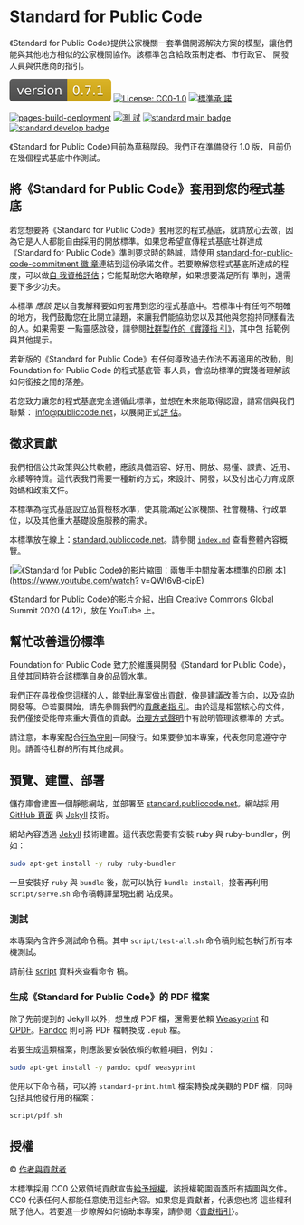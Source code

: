 # Standard for Public Code

<!-- SPDX-License-Identifier: CC0-1.0 -->
<!-- SPDX-FileCopyrightText: 2019-2023 The Foundation for Public Code <info@publiccode.net>, https://standard.publiccode.net/AUTHORS -->

《Standard for Public Code》提供公家機關一套準備開源解決方案的模型，讓他們能與其他地方相似的公家機關協作。該標準包含給政策制定者、市行政官、
開發人員與供應商的指引。

![version 0.7.1](assets/version-badge.svg) [![License:
CC0-1.0](https://img.shields.io/badge/License-CC0_1.0-lightgrey.svg)](http://creativecommons.org/publicdomain/zero/1.0/)
[![標準承
諾](assets/standard-for-public-code-commitment.svg)](#help-improve-this-standard)

[![pages-build-deployment](https://github.com/publiccodenet/standard/actions/workflows/pages/pages-build-deployment/badge.svg)](https://github.com/publiccodenet/standard/actions/workflows/pages/pages-build-deployment)
[![測
試](https://github.com/publiccodenet/standard/actions/workflows/test.yml/badge.svg)](https://github.com/publiccodenet/standard/actions/workflows/test.yml)
[![standard main
badge](https://publiccodenet.github.io/publiccodenet-url-check/badges/standard.publiccode.net.svg)](https://publiccodenet.github.io/publiccodenet-url-check/standard.publiccode.net-url-check-look.json)
[![standard develop
badge](https://publiccodenet.github.io/publiccodenet-url-check/badges/standard.publiccode.net-develop.svg)](https://publiccodenet.github.io/publiccodenet-url-check/standard.publiccode.net-develop-url-check-look.json)

《Standard for Public Code》目前為草稿階段。我們正在準備發行 1.0 版，目前仍在幾個程式基底中作測試。

## 將《Standard for Public Code》套用到您的程式基底

若您想要將《Standard for Public Code》套用您的程式基底，就請放心去做，因為它是人人都能自由採用的開放標準。如果您希望宣傳程式基底社群達成
《Standard for Public Code》準則要求時的熱誠，請使用 [standard-for-public-code-commitment 徽
章](assets/standard-for-public-code-commitment.svg)連結到這份承諾文件。若要瞭解您程式基底所達成的程度，可以做[自
我資格評估](https://publiccodenet.github.io/assessment-eligibility)；它能幫助您大略瞭解，如果想要滿足所有
準則，還需要下多少功夫。

本標準 *應該* 足以自我解釋要如何套用到您的程式基底中。若標準中有任何不明確的地方，我們鼓勵您在此開立議題，來讓我們能協助您以及其他與您抱持同樣看法的人。如果需要
一點靈感啟發，請參閱[社群製作的《實踐指
引》](https://publiccodenet.github.io/community-implementation-guide-standard/)，其中包
括範例與其他提示。

若新版的《Standard for Public Code》有任何導致過去作法不再適用的改動，則 Foundation for Public Code 的程式基底管
事人員，會協助標準的實踐者理解該如何銜接之間的落差。

若您致力讓您的程式基底完全遵循此標準，並想在未來能取得認證，請寫信與我們聯繫：
[info@publiccode.net](mailto:info@publiccode.net)，以展開正式[評
估](https://about.publiccode.net/activities/codebase-stewardship/lifecycle-diagram.html#assessment)。

## 徵求貢獻

我們相信公共政策與公共軟體，應該具備涵容、好用、開放、易懂、課責、近用、永續等特質。這代表我們需要一種新的方式，來設計、開發，以及付出心力育成原始碼和政策文件。

本標準為程式基底設立品質檢核水準，使其能滿足公家機關、社會機構、行政單位，以及其他重大基礎設施服務的需求。

本標準放在線上：[standard.publiccode.net](https://standard.publiccode.net/)。請參閱
[`index.md`](index.md) 查看整體內容概覽。

[![《Standard for Public Code》的影片縮圖：兩隻手中間放著本標準的印刷
本](https://img.youtube.com/vi/QWt6vB-cipE/mqdefault.jpg)](https://www.youtube.com/watch?
v=QWt6vB-cipE)

[《Standard for Public Code》的影片介紹](https://www.youtube.com/watch?v=QWt6vB-cipE)，出自
Creative Commons Global Summit 2020 (4:12)，放在 YouTube 上。

## 幫忙改善這份標準

Foundation for Public Code 致力於維護與開發《Standard for Public Code》，且使其同時符合該標準自身的品質水準。

我們正在尋找像您這樣的人，能對此專案做出[貢獻](CONTRIBUTING.md)，像是建議改善方向，以及協助開發等。😊若要開始，請先參閱我們的[貢獻者指
引](CONTRIBUTING.md)。由於這是相當核心的文件，我們僅接受能帶來重大價值的貢獻。[治理方式聲明](GOVERNANCE.md)中有說明管理該標準的
方式。

請注意，本專案配合[行為守則](CODE_OF_CONDUCT.md)一同發行。如果要參加本專案，代表您同意遵守守則。請善待社群的所有其他成員。

## 預覽、建置、部署

儲存庫會建置一個靜態網站，並部署至 [standard.publiccode.net](https://standard.publiccode.net/)。網站採
用 [GitHub 頁面](https://pages.github.com) 與 [Jekyll](https://jekyllrb.com/) 技術。

網站內容透過 [Jekyll](http://jekyllrb.com/) 技術建置。這代表您需要有安裝 ruby 與 ruby-bundler，例如：

```bash
sudo apt-get install -y ruby ruby-bundler
```

一旦安裝好 `ruby` 與 `bundle` 後，就可以執行 `bundle install`，接著再利用 `script/serve.sh` 命令稿轉譯呈現出網
站成果。

### 測試

本專案內含許多測試命令稿。其中 `script/test-all.sh` 命令稿則統包執行所有本機測試。

請前往 [script](https://github.com/publiccodenet/standard/tree/main/script) 資料夾查看命令
稿。

### 生成《Standard for Public Code》的 PDF 檔案

除了先前提到的 Jekyll 以外，想生成 PDF 檔，還需要依賴 [Weasyprint](https://weasyprint.org/) 和
[QPDF](https://github.com/qpdf/qpdf)。[Pandoc](https://pandoc.org/) 則可將 PDF 檔轉換成
`.epub` 檔。

若要生成這類檔案，則應該要安裝依賴的軟體項目，例如：

```bash
sudo apt-get install -y pandoc qpdf weasyprint
```

使用以下命令稿，可以將 `standard-print.html` 檔案轉換成美觀的 PDF 檔，同時包括其他發行用的檔案：

```bash
script/pdf.sh
```

## 授權

© [作者與貢獻者](AUTHORS.md)

本標準採用 CC0 公眾領域貢獻宣告[給予授權](LICENSE)，該授權範圍涵蓋所有插圖與文件。CC0 代表任何人都能任意使用這些內容。如果您是貢獻者，代表您也將
這些權利賦予他人。若要進一步瞭解如何協助本專案，請參閱〈[貢獻指引](CONTRIBUTING.md)〉。
